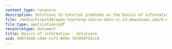```yaml
---
content_type: resource
description: Solutions to tutorial problems on the basics of information.
file: /media/https%3A/open-learning-course-data-rc.s3.amazonaws.com/6-004-computation-structures-spring-2009/4d87494dc64eccf18d9e767059f32cc4_MIT6_004s09_tutor01_sol.pdf
file_type: application/pdf
resourcetype: Document
title: Basics of information - Solutions
uid: 4d87494d-c64e-ccf1-8d9e-767059f32cc4
---
```

